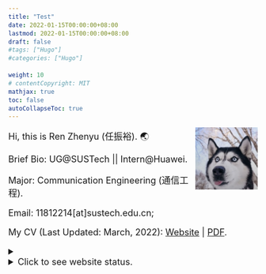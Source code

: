 ```yaml
---
title: "Test"
date: 2022-01-15T00:00:00+08:00
lastmod: 2022-01-15T00:00:00+08:00
draft: false
#tags: ["Hugo"]
#categories: ["Hugo"]

weight: 10
# contentCopyright: MIT
mathjax: true
toc: false
autoCollapseToc: true
---
```


[<img src="/profile.png" style="max-width: 25%; float: right; zoom: 25%;" alt="Github account" />](https://github.com/rzy0901)

<font size = 4pt>

Hi, this is Ren Zhenyu (任振裕). 🌏

Brief Bio: UG@SUSTech || Intern@Huawei.

Major: Communication Engineering (通信工程).

Email: 11812214[at]sustech.edu.cn;

My CV (Last Updated: March, 2022): [Website](/cv/) | [PDF](/cv.pdf).


<details>
<summary><li>Click to see website status.</li></summary>
<script type="text/javascript" src="//rf.revolvermaps.com/0/0/7.js?i=5cl6rs2stn2&amp;m=0&amp;c=ff0000&amp;cr1=ffffff&amp;sx=0" async="async"></script>
<script type="text/javascript" src="//rf.revolvermaps.com/0/0/8.js?i=5cl6rs2stn2&amp;m=0&amp;c=ff0000&amp;cr1=ffffff&amp;f=arial&amp;l=33" async="async"></script>
</details>

<!-- <details>
<summary><li>Click to see website status.</li></summary>
<table>
<thead>
<tr>
<th><center>3-D Global Visitor Map </center></th>
<th><center> 2-D Global Visitor Map </center></th>
<th align="left"><center> 24h Visitor Charts</center></th>
<th>Status</th>
</tr>
</thead>
<tbody>
<tr>
<td><script type="text/javascript" src="//rf.revolvermaps.com/0/0/8.js?i=5cl6rs2stn2&amp;m=0&amp;c=ff0000&amp;cr1=ffffff&amp;f=arial&amp;l=33" async="async"></script></td>
<td><script type="text/javascript" src="//rf.revolvermaps.com/0/0/7.js?i=5cl6rs2stn2&amp;m=0&amp;c=ff0000&amp;cr1=ffffff&amp;sx=0" async="async"></script></td>
<td align="left"><script type="text/javascript" src="//rf.revolvermaps.com/0/0/0.js?i=5cl6rs2stn2&amp;d=2&amp;p=1&amp;b=0&amp;w=193&amp;g=2&amp;f=arial&amp;fs=12&amp;r=0&amp;c0=362b05&amp;c1=375363&amp;c2=000000&amp;ic0=0&amp;ic1=0" async="async"></script></td>
<td><script type="text/javascript" src="//rf.revolvermaps.com/0/0/9.js?i=5cl6rs2stn2&amp" async="async"></script></td>
</tr>
</tbody>
</table>
</details>

</font> -->

<!-- | <center>3-D Global Visitor Map </center>                     | <center> 2-D Global Visitor Map </center>                    | <center> 24h Visitor Charts</center>                         | Status                                                       |
| ------------------------------------------------------------ | ------------------------------------------------------------ | :----------------------------------------------------------- | ------------------------------------------------------------ |
| <script type="text/javascript" src="//rf.revolvermaps.com/0/0/8.js?i=5cl6rs2stn2&amp;m=0&amp;c=ff0000&amp;cr1=ffffff&amp;f=arial&amp;l=33" async="async"></script> | <script type="text/javascript" src="//rf.revolvermaps.com/0/0/7.js?i=5cl6rs2stn2&amp;m=0&amp;c=ff0000&amp;cr1=ffffff&amp;sx=0" async="async"></script> | <script type="text/javascript" src="//rf.revolvermaps.com/0/0/0.js?i=5cl6rs2stn2&amp;d=2&amp;p=1&amp;b=0&amp;w=193&amp;g=2&amp;f=arial&amp;fs=12&amp;r=0&amp;c0=362b05&amp;c1=375363&amp;c2=000000&amp;ic0=0&amp;ic1=0" async="async"></script> | <script type="text/javascript" src="//rf.revolvermaps.com/0/0/9.js?i=5cl6rs2stn2&amp" async="async"></script> | -->


